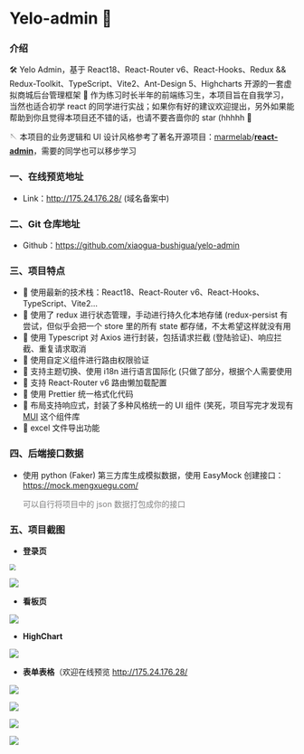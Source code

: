 # Yelo-admin 🚀



### 介绍

🛠  Yelo Admin，基于 React18、React-Router v6、React-Hooks、Redux && Redux-Toolkit、TypeScript、Vite2、Ant-Design 5、Highcharts 开源的一套虚拟商城后台管理框架
🔌 作为练习时长半年的前端练习生，本项目旨在自我学习，当然也适合初学 react 的同学进行实战；如果你有好的建议欢迎提出，另外如果能帮助到你且觉得本项目还不错的话，也请不要吝啬你的 star (hhhhh 🧡

🪡 本项目的业务逻辑和 UI 设计风格参考了著名开源项目：[marmelab](https://github.com/marmelab)/**[react-admin](https://github.com/marmelab/react-admin)**，需要的同学也可以移步学习

### 一、在线预览地址

- Link：http://175.24.176.28/ (域名备案中)

### 二、Git 仓库地址

- Github：https://github.com/xiaogua-bushigua/yelo-admin

### 三、项目特点

- 🧩	使用最新的技术栈：React18、React-Router v6、React-Hooks、TypeScript、Vite2...
- 🧩    使用了 redux 进行状态管理，手动进行持久化本地存储 (redux-persist 有尝试，但似乎会把一个 store 里的所有 state 都存储，不太希望这样就没有用
- 🧩    使用 Typescript 对 Axios 进行封装，包括请求拦截 (登陆验证)、响应拦截、重复请求取消
- 🧩    使用自定义组件进行路由权限验证
- 🧩    支持主题切换、使用 i18n 进行语言国际化 (只做了部分，根据个人需要使用
- 🧩    支持 React-Router v6 路由懒加载配置
- 🧩    使用 Prettier 统一格式化代码
- 🧩    布局支持响应式，封装了多种风格统一的 UI 组件 (笑死，项目写完才发现有 [MUI](https://mui.com/) 这个组件库
- 🧩    excel 文件导出功能

### 四、后端接口数据

- 使用 python (Faker) 第三方库生成模拟数据，使用 EasyMock 创建接口：https://mock.mengxuegu.com/ 

  <font color='gray'>可以自行将项目中的 json 数据打包成你的接口</font>

### 五、项目截图

- **登录页**

<img src="D:\frontend_learning\react18\react-projects\yelo-admin\screenshoots\6-1.gif" style="zoom:70%;" />

![](https://github.com/xiaogua-bushigua/yelo-admin/blob/main/screenshoots/6-1.gif)

- **看板页**

![](D:\frontend_learning\react18\react-projects\yelo-admin\screenshoots\6-2.gif)

- **HighChart**

![](D:\frontend_learning\react18\react-projects\yelo-admin\screenshoots\6-3.gif)

- **表单表格**（欢迎在线预览 http://175.24.176.28/

![](D:\frontend_learning\react18\react-projects\yelo-admin\screenshoots\6-4.png)



![](D:\frontend_learning\react18\react-projects\yelo-admin\screenshoots\6-5.png)



![](D:\frontend_learning\react18\react-projects\yelo-admin\screenshoots\6-6.png)



![](D:\frontend_learning\react18\react-projects\yelo-admin\screenshoots\6-7.png)